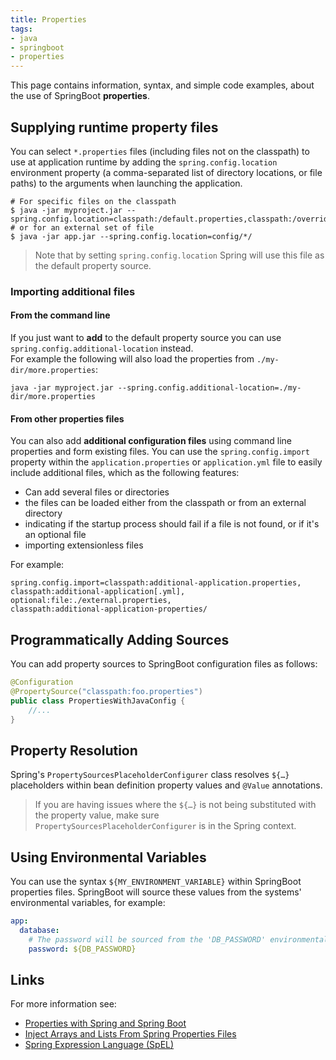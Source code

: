 ```yaml
---
title: Properties
tags:
- java
- springboot
- properties
---
```


This page contains information, syntax, and simple code examples, about the use of SpringBoot **properties**.
<!--more-->

## Supplying runtime property files

You can select `*.properties` files (including files not on the classpath) to use at application runtime by adding the
`spring.config.location` environment property (a comma-separated list of directory locations, or file paths) to the arguments
when launching the application.

```shell
# For specific files on the classpath
$ java -jar myproject.jar --spring.config.location=classpath:/default.properties,classpath:/override.properties
# or for an external set of file
$ java -jar app.jar --spring.config.location=config/*/
```

> Note that by setting `spring.config.location` Spring will use this file as the default property source.

### Importing additional files

#### From the command line

If you just want to **add** to the default property source you can use `spring.config.additional-location` instead.     
For example the following will also load the properties from `./my-dir/more.properties`:

```shell
java -jar myproject.jar --spring.config.additional-location=./my-dir/more.properties
```

#### From other properties files

You can also add **additional configuration files** using command line properties and form existing files.
You can use the `spring.config.import` property within the `application.properties` or `application.yml` file to easily 
include additional files, which as the following features:

* Can add several files or directories
* the files can be loaded either from the classpath or from an external directory
* indicating if the startup process should fail if a file is not found, or if it's an optional file
* importing extensionless files

For example:
```properties
spring.config.import=classpath:additional-application.properties,
classpath:additional-application[.yml],
optional:file:./external.properties,
classpath:additional-application-properties/
```

## Programmatically Adding Sources

You can add property sources to SpringBoot configuration files as follows:

```java
@Configuration
@PropertySource("classpath:foo.properties")
public class PropertiesWithJavaConfig {
    //...
}
```

## Property Resolution

Spring's `PropertySourcesPlaceholderConfigurer` class resolves `${…}` placeholders within bean definition property 
values and `@Value` annotations.

> If you are having issues where the `${…}` is not being substituted with the property value, make sure  
> `PropertySourcesPlaceholderConfigurer` is in the Spring context.

## Using Environmental Variables

You can use the syntax `${MY_ENVIRONMENT_VARIABLE}` within SpringBoot properties files. 
SpringBoot will source these values from the systems' environmental variables, for example: 

```yaml
app:
  database:
    # The password will be sourced from the 'DB_PASSWORD' environmental variable
    password: ${DB_PASSWORD}
```

## Links

For more information see:
* [Properties with Spring and Spring Boot](https://www.baeldung.com/properties-with-spring)
* [Inject Arrays and Lists From Spring Properties Files](https://www.baeldung.com/spring-inject-arrays-lists)
* [Spring Expression Language (SpEL)](https://docs.spring.io/spring-framework/reference/core/expressions.html)


